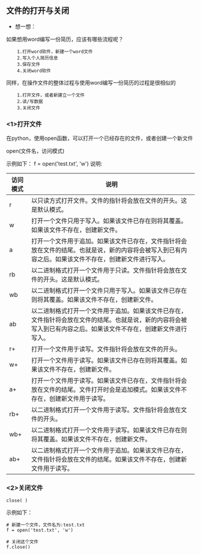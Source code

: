 ## 文件的打开与关闭
+ 想一想：

如果想用word编写一份简历，应该有哪些流程呢？

        1.打开word软件，新建一个word文件
        2.写入个人简历信息
        3.保存文件
        4.关闭word软件
同样，在操作文件的整体过程与使用word编写一份简历的过程是很相似的

        1.打开文件，或者新建立一个文件
        2.读/写数据
        3.关闭文件

### <1>打开文件
在python，使用open函数，可以打开一个已经存在的文件，或者创建一个新文件

open(文件名，访问模式)

示例如下：
    f = open('test.txt', 'w')
说明:

|访问模式|说明|
|---|---|
|r|	以只读方式打开文件。文件的指针将会放在文件的开头。这是默认模式。|
|w|	打开一个文件只用于写入。如果该文件已存在则将其覆盖。如果该文件不存在，创建新文件。|
|a|	打开一个文件用于追加。如果该文件已存在，文件指针将会放在文件的结尾。也就是说，新的内容将会被写入到已有内容之后。如果该文件不存在，创建新文件进行写入。|
|rb|	以二进制格式打开一个文件用于只读。文件指针将会放在文件的开头。这是默认模式。|
|wb|	以二进制格式打开一个文件只用于写入。如果该文件已存在则将其覆盖。如果该文件不存在，创建新文件。|
|ab|	以二进制格式打开一个文件用于追加。如果该文件已存在，文件指针将会放在文件的结尾。也就是说，新的内容将会被写入到已有内容之后。如果该文件不存在，创建新文件进行写入。|
|r+|	打开一个文件用于读写。文件指针将会放在文件的开头。|
|w+|	打开一个文件用于读写。如果该文件已存在则将其覆盖。如果该文件不存在，创建新文件。|
|a+|	打开一个文件用于读写。如果该文件已存在，文件指针将会放在文件的结尾。文件打开时会是追加模式。如果该文件不存在，创建新文件用于读写。|
|rb+|	以二进制格式打开一个文件用于读写。文件指针将会放在文件的开头。|
|wb+|	以二进制格式打开一个文件用于读写。如果该文件已存在则将其覆盖。如果该文件不存在，创建新文件。|
|ab+|	以二进制格式打开一个文件用于追加。如果该文件已存在，文件指针将会放在文件的结尾。如果该文件不存在，创建新文件用于读写。|
### <2>关闭文件
    close( )

示例如下：


    # 新建一个文件，文件名为:test.txt
    f = open('test.txt', 'w')

    # 关闭这个文件
    f.close()
